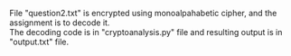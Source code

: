 File "question2.txt" is encrypted using monoalpahabetic cipher, and the assignment is to decode it. <br/>
The decoding code is in "cryptoanalysis.py" file and resulting output is in "output.txt" file.
